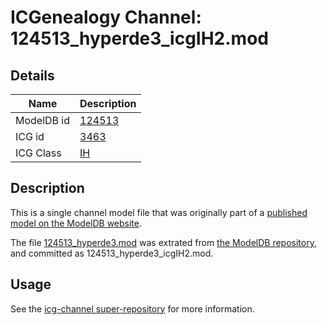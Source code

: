 # ICGenealogy Channel: 124513\_hyperde3\_icgIH2.mod

## Details

Name | Description
---- | -----------
ModelDB id | [124513](http://senselab.med.yale.edu/ModelDB/ShowModel.cshtml?model=124513)
ICG id | [3463](http://icg.neurotheory.ox.ac.uk/channels/4/3463)
ICG Class | [IH](http://icg.neurotheory.ox.ac.uk/channels/4)

## Description

This is a single channel model file that was originally part of a [published model on the ModelDB website](http://senselab.med.yale.edu/mModelDB/ShowModel.cshtml?model=124513).

The file [124513\_hyperde3.mod](124513_hyperde3_icgIH2.mod) was extrated from [the ModelDB repository](http://senselab.med.yale.edu/ModelDB/ShowModel.cshtml?model=124513), and committed as 124513\_hyperde3\_icgIH2.mod.

## Usage

See the [icg-channel super-repository](https://github.com/icgenealogy/icg-channels) for more information.